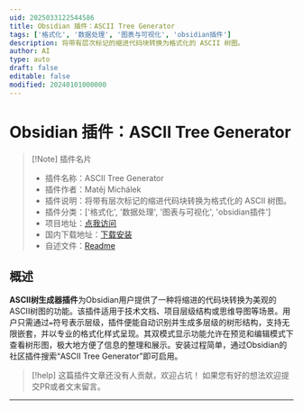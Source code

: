 ```yaml
---
uid: 2025033122544586
title: Obsidian 插件：ASCII Tree Generator
tags: ['格式化', '数据处理', '图表与可视化', 'obsidian插件']
description: 将带有层次标记的缩进代码块转换为格式化的 ASCII 树图。
author: AI
type: auto
draft: false
editable: false
modified: 20240101000000
---
```


# Obsidian 插件：ASCII Tree Generator

> [!Note] 插件名片
> - 插件名称：ASCII Tree Generator
> - 插件作者：Matěj Michálek
> - 插件说明：将带有层次标记的缩进代码块转换为格式化的 ASCII 树图。
> - 插件分类：['格式化', '数据处理', '图表与可视化', 'obsidian插件']
> - 项目地址：[点我访问](https://github.com/michalekmatej/obsidian.md-ascii-tree-generator)
> - 国内下载地址：[下载安装](https://pkmer.cn/products/plugin/pluginMarket/?ascii-tree-generator)
> - 自述文件：[Readme](https://ghproxy.net/https://raw.githubusercontent.com/michalekmatej/obsidian.md-ascii-tree-generator/main/README.md)



## 概述

**ASCII树生成器插件**为Obsidian用户提供了一种将缩进的代码块转换为美观的ASCII树图的功能。该插件适用于技术文档、项目层级结构或思维导图等场景。用户只需通过`=`符号表示层级，插件便能自动识别并生成多层级的树形结构，支持无限嵌套，并以专业的格式化样式呈现。其双模式显示功能允许在预览和编辑模式下查看树形图，极大地方便了信息的整理和展示。安装过程简单，通过Obsidian的社区插件搜索“ASCII Tree Generator”即可启用。


> [!help] 
> 这篇插件文章还没有人贡献，欢迎占坑！
> 如果您有好的想法欢迎提交PR或者文末留言。
> 

---



